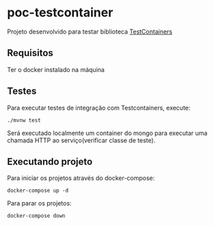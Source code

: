 # poc-testcontainer
Projeto desenvolvido para testar biblioteca [TestContainers](https://www.testcontainers.org/)

## Requisitos

Ter o docker instalado na máquina

## Testes

Para executar testes de integração com Testcontainers, execute:

```
./mvnw test
```

Será executado localmente um container do mongo para executar uma chamada HTTP ao serviço(verificar classe de teste).


## Executando projeto

Para iniciar os projetos através do docker-compose:

```
docker-compose up -d
```

Para parar os projetos:

```
docker-compose down
```
